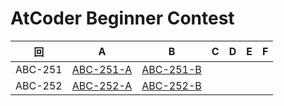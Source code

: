# AtCoder Beginner Contest

| 回 | A | B | C | D | E | F |
|:---:|:---:|:---:|:---:|:---:|:---:|:---:|
| ABC-251 | [ABC-251-A](ABC-251-A.py) | [ABC-251-B](ABC-251-B.py) |  |  |  |  |
| ABC-252 | [ABC-252-A](ABC-252-A.py) | [ABC-252-B](ABC-252-B.py) |  |  |  |  |
